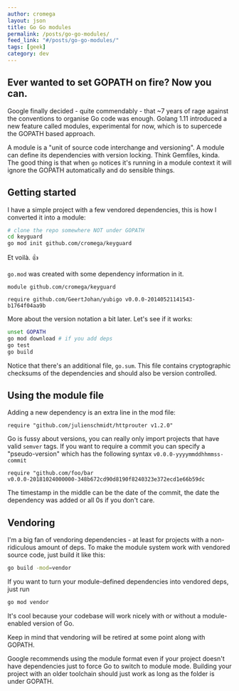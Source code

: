 ```yaml
---
author: cromega
layout: json
title: Go Go modules
permalink: /posts/go-go-modules/
feed_link: "#/posts/go-go-modules/"
tags: [geek]
category: dev
---
```


## Ever wanted to set GOPATH on fire? Now you can.

Google finally decided - quite commendably - that ~7 years of rage against the
conventions to organise Go code was enough. Golang 1.11 introduced a new feature
called modules, experimental for now, which is to supercede the GOPATH based
approach.

<!-- more -->

A module is a "unit of source code interchange and versioning". A module can
define its dependencies with version locking. Think Gemfiles, kinda. The good
thing is that when `go` notices it's running in a module context it will ignore
the GOPATH automatically and do sensible things.

## Getting started

I have a simple project with a few vendored dependencies, this is how I
converted it into a module:

```sh
# clone the repo somewhere NOT under GOPATH
cd keyguard
go mod init github.com/cromega/keyguard
```

Et voilà. &#x1f44d;

`go.mod` was created with some dependency information in it.

```
module github.com/cromega/keyguard

require github.com/GeertJohan/yubigo v0.0.0-20140521141543-b1764f04aa9b
```

More about the version notation a bit later. Let's see if it works:

```sh
unset GOPATH
go mod download # if you add deps
go test
go build
```

Notice that there's an additional file, `go.sum`. This file contains
cryptographic checksums of the dependencies and should also be version
controlled.

## Using the module file

Adding a new dependency is an extra line in the mod file:

```
require "github.com/julienschmidt/httprouter v1.2.0"
```

Go is fussy about versions, you can really only import projects that have valid
`semver` tags. If you want to require a commit you can specify a
"pseudo-version" which has the following syntax `v0.0.0-yyyymmddhhmmss-commit`

```
require "github.com/foo/bar
v0.0.0-20181024000000-348b672cd90d8190f8240323e372ecd1e66b59dc
```

The timestamp in the middle can be the date of the commit, the date the
dependency was added or all 0s if you don't care.

## Vendoring

I'm a big fan of vendoring dependencies - at least for projects with a
non-ridiculous amount of deps. To make the module system work with vendored
source code, just build it like this:

```sh
go build -mod=vendor
```

If you want to turn your module-defined dependencies into vendored deps, just
run

```sh
go mod vendor
```

It's cool because your codebase will work nicely with or without a
module-enabled version of Go.

Keep in mind that vendoring will be retired at some point along with GOPATH.

Google recommends using the module format even if your project doesn't have
dependencies just to force Go to switch to module mode. Building your project
with an older toolchain should just work as long as the folder is under GOPATH.

